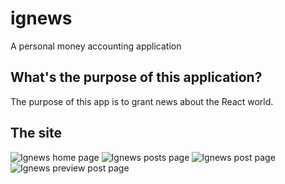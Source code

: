 # ignews
A personal money accounting application

## What's the purpose of this application?
The purpose of this app is to grant news about the React world.

## The site
![Ignews home page](https://media.discordapp.net/attachments/423569295272837130/1026567995352424620/unknown.png?width=795&height=447)
![Ignews posts page](https://media.discordapp.net/attachments/423569295272837130/1026568154874400838/unknown.png?width=795&height=447)
![Ignews post page](https://media.discordapp.net/attachments/423569295272837130/1026568257429311628/unknown.png?width=795&height=447)
![Ignews preview post page](https://media.discordapp.net/attachments/423569295272837130/1026568786180051034/unknown.png?width=544&height=447)
